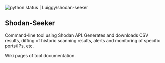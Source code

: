 ![python status | Luiggy/shodan-seeker](https://github.com/Luiggy/shodan-seeker/workflows/Python%20application/badge.svg)

Shodan-Seeker
-------------

Command-line tool using Shodan API. Generates and downloads CSV results, diffing of historic scanning results, alerts and monitoring of specific ports/IPs, etc.


Wiki pages of tool documentation.

